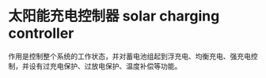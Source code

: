 # 太阳能充电控制器 solar charging controller
作用是控制整个系统的工作状态，并对蓄电池组起到浮充电、均衡充电、强充电控制，并设有过充电保护、过放电保护、温度补偿等功能。

